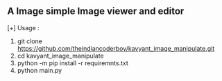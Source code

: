 ## A Image simple Image viewer and editor 

[+] Usage :
1. git clone https://github.com/theindiancoderboy/kavyant_image_manipulate.git
2. cd  kavyant_image_manipulate
3. python -m pip install -r requiremnts.txt
4. python main.py
